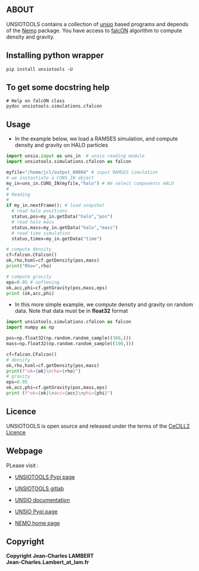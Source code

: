 
## ABOUT
UNSIOTOOLS contains a collection of [unsio](https://simutools.docs.lam.fr/unsio) based programs and depends of the [Nemo](https://teuben.github.io/nemo/) package.
You have access to [falcON](https://iopscience.iop.org/article/10.1086/312724/pdf) algorithm to compute density and gravity.


## Installing python wrapper
```
pip install unsiotools -U
```
## To get some docstring help
```
# Help on falcON class
pydoc unsiotools.simulations.cfalcon
```
## Usage

- In the example below, we load a RAMSES simulation, and compute density and gravity on HALO particles
```python
import unsio.input as uns_in  # unsio reading module
import unsiotools.simulations.cfalcon as falcon

myfile="/home/jcl/output_00004" # input RAMSES simulation
# we instantiate a CUNS_IN object
my_in=uns_in.CUNS_IN(myfile,"halo") # We select components HALO
#
# Reading
#
if my_in.nextFrame(): # load snapshot
  # read halo positions
  status,pos=my_in.getData("halo","pos")
  # read halo mass
  status,mass=my_in.getData("halo","mass")
  # read time simulation
  status,timex=my_in.getData("time")

# compute density
cf=falcon.CFalcon()
ok,rho,hsml=cf.getDensity(pos,mass)
print("Rho=",rho)

# compute gravity
eps=0.05 # softening
ok,acc,phi=cf.getGravity(pos,mass,eps)
print (ok,acc,phi)
```
- In this more simple example, we compute density and gravity on random data. Note that data must be in **float32** format
```python
import unsiotools.simulations.cfalcon as falcon
import numpy as np

pos=np.float32(np.random.random_sample((300,)))
mass=np.float32(np.random.random_sample((100,)))

cf=falcon.CFalcon()
# density
ok,rho,hsml=cf.getDensity(pos,mass)
print(f"ok={ok}\nrho={rho}")
# gravity
eps=0.05
ok,acc,phi=cf.getGravity(pos,mass,eps)
print (f"ok={ok}\nacc={acc}\nphi={phi}")

```

## Licence
UNSIOTOOLS is open source and released under the terms of the [CeCILL2 Licence](http://www.cecill.info/licences/Licence_CeCILL_V2-en.html)

## Webpage
PLease visit :
- [UNSIOTOOLS Pypi page](https://pypi.org/project/unsiotools/)
- [UNSIOTOOLS gitlab](https://gitlab.lam.fr/simutools/uns_projects/)
- [UNSIO documentation](https://simutools.docs.lam.fr/unsio)
- [UNSIO Pypi page](https://pypi.org/project/unsio/)


- [NEMO home page](https://teuben.github.io/nemo/)

## Copyright
**Copyright Jean-Charles LAMBERT**     
**Jean-Charles.Lambert_at_lam.fr**     

